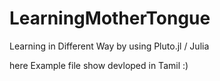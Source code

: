 # LearningMotherTongue
Learning in Different Way by using Pluto.jl / Julia

here Example file show devloped in Tamil :)
